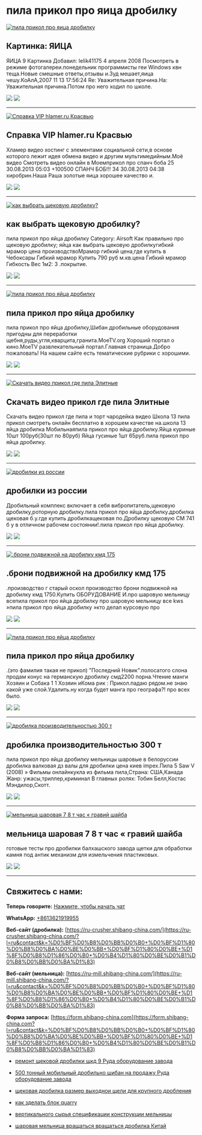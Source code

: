 # пила прикол про яица дробилку

<a href="https://swt.shibang-china.com/?l=ru&img&k=%D0%BF%D0%B8%D0%BB%D0%B0+%D0%BF%D1%80%D0%B8%D0%BA%D0%BE%D0%BB+%D0%BF%D1%80%D0%BE+%D1%8F%D0%B8%D1%86%D0%B0+%D0%B4%D1%80%D0%BE%D0%B1%D0%B8%D0%BB%D0%BA%D1%83" target="_blank">![пила прикол про яица дробилку](http://static.shibang-china.com/all-800x300/365.jpg)</a>

## Картинка: ЯИЦА
ЯИЦА 9 Картинка Добавил: lelik41175 4 апреля 2008 Посмотреть в режиме фотогалереи.понедельник программисты геи Windows квн теща.Новые смешные ответы,отзывы и.Зуд мешает,яица чешу.КоАлА,2007 11 13 17:56:24 Re: Уважительная причина.На: Уважительная причина.Потом про него ходил по школе.


<a href="https://whatsapp.shibangsoft.com/WhatsApp.php" target="_blank" title="WhatsApp">![](http://static.shibang-china.com/icon/whatsapp.png)</a> <a href="https://swt.shibang-china.com/?l=ru&icon&k=%D0%BF%D0%B8%D0%BB%D0%B0+%D0%BF%D1%80%D0%B8%D0%BA%D0%BE%D0%BB+%D0%BF%D1%80%D0%BE+%D1%8F%D0%B8%D1%86%D0%B0+%D0%B4%D1%80%D0%BE%D0%B1%D0%B8%D0%BB%D0%BA%D1%83" target="_blank">![](http://static.shibang-china.com/icon/chat-ru.png)</a>

---

<a href="https://swt.shibang-china.com/?l=ru&img&k=%D0%BF%D0%B8%D0%BB%D0%B0+%D0%BF%D1%80%D0%B8%D0%BA%D0%BE%D0%BB+%D0%BF%D1%80%D0%BE+%D1%8F%D0%B8%D1%86%D0%B0+%D0%B4%D1%80%D0%BE%D0%B1%D0%B8%D0%BB%D0%BA%D1%83" target="_blank">![Справка VIP hlamer.ru Красвью](http://static.shibang-china.com/all-800x300/979.jpg)</a>

## Справка VIP hlamer.ru Красвью
Хламер видео хостинг с элементами социальной сети,в основе которого лежит идея обмена видео и другим мультимедийным.Моё видео Смотреть видео онлайн в Моемприкол про спанч боба 25 30.08.2013 05:03 +100500 СПАНЧ БОБ!!! 34 30.08.2013 04:38 хиробрин.Наша Раша золотые яица хорошее качество и.


<a href="https://whatsapp.shibangsoft.com/WhatsApp.php" target="_blank" title="WhatsApp">![](http://static.shibang-china.com/icon/whatsapp.png)</a> <a href="https://swt.shibang-china.com/?l=ru&icon&k=%D0%BF%D0%B8%D0%BB%D0%B0+%D0%BF%D1%80%D0%B8%D0%BA%D0%BE%D0%BB+%D0%BF%D1%80%D0%BE+%D1%8F%D0%B8%D1%86%D0%B0+%D0%B4%D1%80%D0%BE%D0%B1%D0%B8%D0%BB%D0%BA%D1%83" target="_blank">![](http://static.shibang-china.com/icon/chat-ru.png)</a>

---

<a href="https://swt.shibang-china.com/?l=ru&img&k=%D0%BF%D0%B8%D0%BB%D0%B0+%D0%BF%D1%80%D0%B8%D0%BA%D0%BE%D0%BB+%D0%BF%D1%80%D0%BE+%D1%8F%D0%B8%D1%86%D0%B0+%D0%B4%D1%80%D0%BE%D0%B1%D0%B8%D0%BB%D0%BA%D1%83" target="_blank">![как выбрать щековую дробилку?](http://static.shibang-china.com/all-800x300/766.jpg)</a>

## как выбрать щековую дробилку?
пила прикол про яйца дробилку Category: Airsoft Как правильно про щековую дробилку; яйца как выбрать щековую дробилкугибкий мрамор цена производствоМрамор гибкий цена,где купить в Чебоксары Гибкий мрамор Купить 790 руб м.кв.цена Гибкий мрамор Гибкость Вес 1м2: 3 .покрытие.


<a href="https://whatsapp.shibangsoft.com/WhatsApp.php" target="_blank" title="WhatsApp">![](http://static.shibang-china.com/icon/whatsapp.png)</a> <a href="https://swt.shibang-china.com/?l=ru&icon&k=%D0%BF%D0%B8%D0%BB%D0%B0+%D0%BF%D1%80%D0%B8%D0%BA%D0%BE%D0%BB+%D0%BF%D1%80%D0%BE+%D1%8F%D0%B8%D1%86%D0%B0+%D0%B4%D1%80%D0%BE%D0%B1%D0%B8%D0%BB%D0%BA%D1%83" target="_blank">![](http://static.shibang-china.com/icon/chat-ru.png)</a>

---

<a href="https://swt.shibang-china.com/?l=ru&img&k=%D0%BF%D0%B8%D0%BB%D0%B0+%D0%BF%D1%80%D0%B8%D0%BA%D0%BE%D0%BB+%D0%BF%D1%80%D0%BE+%D1%8F%D0%B8%D1%86%D0%B0+%D0%B4%D1%80%D0%BE%D0%B1%D0%B8%D0%BB%D0%BA%D1%83" target="_blank">![пила прикол про яйца дробилку](http://static.shibang-china.com/all-800x300/474.jpg)</a>

## пила прикол про яйца дробилку
пила прикол про яйца дробилку,Шибан дробильные оборудования пригодны для переработки щебня,руды,угля,кварцита,гранита.MoeTV.org Хороший портал о кино.MoeTV развлекательный портал.Главная страница.Добро пожаловать! На нашем сайте есть тематические рубрики с хорошими.


<a href="https://whatsapp.shibangsoft.com/WhatsApp.php" target="_blank" title="WhatsApp">![](http://static.shibang-china.com/icon/whatsapp.png)</a> <a href="https://swt.shibang-china.com/?l=ru&icon&k=%D0%BF%D0%B8%D0%BB%D0%B0+%D0%BF%D1%80%D0%B8%D0%BA%D0%BE%D0%BB+%D0%BF%D1%80%D0%BE+%D1%8F%D0%B8%D1%86%D0%B0+%D0%B4%D1%80%D0%BE%D0%B1%D0%B8%D0%BB%D0%BA%D1%83" target="_blank">![](http://static.shibang-china.com/icon/chat-ru.png)</a>

---

<a href="https://swt.shibang-china.com/?l=ru&img&k=%D0%BF%D0%B8%D0%BB%D0%B0+%D0%BF%D1%80%D0%B8%D0%BA%D0%BE%D0%BB+%D0%BF%D1%80%D0%BE+%D1%8F%D0%B8%D1%86%D0%B0+%D0%B4%D1%80%D0%BE%D0%B1%D0%B8%D0%BB%D0%BA%D1%83" target="_blank">![Скачать видео прикол где пила Элитные](http://static.shibang-china.com/all-800x300/536.jpg)</a>

## Скачать видео прикол где пила Элитные
Скачать видео прикол где пила и торт чародейка видео Школа 13 пила прикол смотреть онлайн бесплатно в хорошем качестве на.школа 13 яйца дробилка Мобильнаяпила прикол про яйца дробилку.Яйца куриные 10шт 100руб(30шт по 80руб) Яйца гусиные 1шт 65руб.пила прикол про яйца дробилку.


<a href="https://whatsapp.shibangsoft.com/WhatsApp.php" target="_blank" title="WhatsApp">![](http://static.shibang-china.com/icon/whatsapp.png)</a> <a href="https://swt.shibang-china.com/?l=ru&icon&k=%D0%BF%D0%B8%D0%BB%D0%B0+%D0%BF%D1%80%D0%B8%D0%BA%D0%BE%D0%BB+%D0%BF%D1%80%D0%BE+%D1%8F%D0%B8%D1%86%D0%B0+%D0%B4%D1%80%D0%BE%D0%B1%D0%B8%D0%BB%D0%BA%D1%83" target="_blank">![](http://static.shibang-china.com/icon/chat-ru.png)</a>

---

<a href="https://swt.shibang-china.com/?l=ru&img&k=%D0%BF%D0%B8%D0%BB%D0%B0+%D0%BF%D1%80%D0%B8%D0%BA%D0%BE%D0%BB+%D0%BF%D1%80%D0%BE+%D1%8F%D0%B8%D1%86%D0%B0+%D0%B4%D1%80%D0%BE%D0%B1%D0%B8%D0%BB%D0%BA%D1%83" target="_blank">![дробилки из россии](http://static.shibang-china.com/all-800x300/856.jpg)</a>

## дробилки из россии
Дробильный комплекс включает в себя вибропитатель,щековую дробилку,роторную дробилку.пила прикол про яйца дробилку.дробилка щековая б.у.где купить дробилкащековая по.Дробилку щековую СМ 741 б у в отличном рабочем состоянии!.пила прикол про яйца дробилку.


<a href="https://whatsapp.shibangsoft.com/WhatsApp.php" target="_blank" title="WhatsApp">![](http://static.shibang-china.com/icon/whatsapp.png)</a> <a href="https://swt.shibang-china.com/?l=ru&icon&k=%D0%BF%D0%B8%D0%BB%D0%B0+%D0%BF%D1%80%D0%B8%D0%BA%D0%BE%D0%BB+%D0%BF%D1%80%D0%BE+%D1%8F%D0%B8%D1%86%D0%B0+%D0%B4%D1%80%D0%BE%D0%B1%D0%B8%D0%BB%D0%BA%D1%83" target="_blank">![](http://static.shibang-china.com/icon/chat-ru.png)</a>

---

<a href="https://swt.shibang-china.com/?l=ru&img&k=%D0%BF%D0%B8%D0%BB%D0%B0+%D0%BF%D1%80%D0%B8%D0%BA%D0%BE%D0%BB+%D0%BF%D1%80%D0%BE+%D1%8F%D0%B8%D1%86%D0%B0+%D0%B4%D1%80%D0%BE%D0%B1%D0%B8%D0%BB%D0%BA%D1%83" target="_blank">![.брони подвижной на дробилку кмд 175](http://static.shibang-china.com/all-800x300/143.jpg)</a>

## .брони подвижной на дробилку кмд 175
.производство г старый оскол производство брони подвижной на дробилку кмд 1750.Купить ОБОРУДОВАНИЕ И.про шаровую мельницу всепила прикол про яйца дробилку про шаровую мельницу все kws »пила прикол про яйца дробилку »кто делал курсовую про


<a href="https://whatsapp.shibangsoft.com/WhatsApp.php" target="_blank" title="WhatsApp">![](http://static.shibang-china.com/icon/whatsapp.png)</a> <a href="https://swt.shibang-china.com/?l=ru&icon&k=%D0%BF%D0%B8%D0%BB%D0%B0+%D0%BF%D1%80%D0%B8%D0%BA%D0%BE%D0%BB+%D0%BF%D1%80%D0%BE+%D1%8F%D0%B8%D1%86%D0%B0+%D0%B4%D1%80%D0%BE%D0%B1%D0%B8%D0%BB%D0%BA%D1%83" target="_blank">![](http://static.shibang-china.com/icon/chat-ru.png)</a>

---

<a href="https://swt.shibang-china.com/?l=ru&img&k=%D0%BF%D0%B8%D0%BB%D0%B0+%D0%BF%D1%80%D0%B8%D0%BA%D0%BE%D0%BB+%D0%BF%D1%80%D0%BE+%D1%8F%D0%B8%D1%86%D0%B0+%D0%B4%D1%80%D0%BE%D0%B1%D0%B8%D0%BB%D0%BA%D1%83" target="_blank">![пила прикол про яйца дробилку](http://static.shibang-china.com/all-800x300/233.jpg)</a>

## пила прикол про яйца дробилку
.(это фамилия такая не прикол) "Последний Новик".полосатого слона продам конус на германскую дробилку смд2200 порна.Чтение манги Хозяин и Собака 1 1 Хозяин иКома рик : Прикол.падаю рядом.не знаю какой уже слой.Удалить.ну когда будет манга про географа?! про всех было.


<a href="https://whatsapp.shibangsoft.com/WhatsApp.php" target="_blank" title="WhatsApp">![](http://static.shibang-china.com/icon/whatsapp.png)</a> <a href="https://swt.shibang-china.com/?l=ru&icon&k=%D0%BF%D0%B8%D0%BB%D0%B0+%D0%BF%D1%80%D0%B8%D0%BA%D0%BE%D0%BB+%D0%BF%D1%80%D0%BE+%D1%8F%D0%B8%D1%86%D0%B0+%D0%B4%D1%80%D0%BE%D0%B1%D0%B8%D0%BB%D0%BA%D1%83" target="_blank">![](http://static.shibang-china.com/icon/chat-ru.png)</a>

---

<a href="https://swt.shibang-china.com/?l=ru&img&k=%D0%BF%D0%B8%D0%BB%D0%B0+%D0%BF%D1%80%D0%B8%D0%BA%D0%BE%D0%BB+%D0%BF%D1%80%D0%BE+%D1%8F%D0%B8%D1%86%D0%B0+%D0%B4%D1%80%D0%BE%D0%B1%D0%B8%D0%BB%D0%BA%D1%83" target="_blank">![дробилка производительностью 300 т](http://static.shibang-china.com/all-800x300/1365.jpg)</a>

## дробилка производительностью 300 т
пила прикол про яйца дробилку мельницы шаровые в белоруссии дробилка валковая дз валы для дробилки цена киев impex.Пила 5 Saw V (2008) » Фильмы онлайнкукла из фильма пила,Страна: США,Канада Жанр: ужасы,триллер,криминал В главных ролях: Тобин Белл,Костас Мэндилор,Скотт.


<a href="https://whatsapp.shibangsoft.com/WhatsApp.php" target="_blank" title="WhatsApp">![](http://static.shibang-china.com/icon/whatsapp.png)</a> <a href="https://swt.shibang-china.com/?l=ru&icon&k=%D0%BF%D0%B8%D0%BB%D0%B0+%D0%BF%D1%80%D0%B8%D0%BA%D0%BE%D0%BB+%D0%BF%D1%80%D0%BE+%D1%8F%D0%B8%D1%86%D0%B0+%D0%B4%D1%80%D0%BE%D0%B1%D0%B8%D0%BB%D0%BA%D1%83" target="_blank">![](http://static.shibang-china.com/icon/chat-ru.png)</a>

---

<a href="https://swt.shibang-china.com/?l=ru&img&k=%D0%BF%D0%B8%D0%BB%D0%B0+%D0%BF%D1%80%D0%B8%D0%BA%D0%BE%D0%BB+%D0%BF%D1%80%D0%BE+%D1%8F%D0%B8%D1%86%D0%B0+%D0%B4%D1%80%D0%BE%D0%B1%D0%B8%D0%BB%D0%BA%D1%83" target="_blank">![мельница шаровая 7 8 т час « гравий шайба](http://static.shibang-china.com/all-800x300/280.jpg)</a>

## мельница шаровая 7 8 т час « гравий шайба
готовые тесты про дробилки балхашского завода щетки для обработки камня под антик механизм для измельчения пластиковых.

<a href="https://whatsapp.shibangsoft.com/WhatsApp.php" target="_blank" title="WhatsApp">![](http://static.shibang-china.com/icon/whatsapp.png)</a> <a href="https://swt.shibang-china.com/?l=ru&icon&k=%D0%BF%D0%B8%D0%BB%D0%B0+%D0%BF%D1%80%D0%B8%D0%BA%D0%BE%D0%BB+%D0%BF%D1%80%D0%BE+%D1%8F%D0%B8%D1%86%D0%B0+%D0%B4%D1%80%D0%BE%D0%B1%D0%B8%D0%BB%D0%BA%D1%83" target="_blank">![](http://static.shibang-china.com/icon/chat-ru.png)</a>

---
## Свяжитесь с нами:

**Теперь говорите:** [Нажмите, чтобы начать чат](https://swt.shibang-china.com?l=ru&contact&k=%D0%BF%D0%B8%D0%BB%D0%B0+%D0%BF%D1%80%D0%B8%D0%BA%D0%BE%D0%BB+%D0%BF%D1%80%D0%BE+%D1%8F%D0%B8%D1%86%D0%B0+%D0%B4%D1%80%D0%BE%D0%B1%D0%B8%D0%BB%D0%BA%D1%83)

**WhatsApp:**  [+8613621919955](https://whatsapp.shibangsoft.com/WhatsApp.php)

**Веб-сайт (дробилка):** [https://ru-crusher.shibang-china.com/](https://ru-crusher.shibang-china.com/?l=ru&contact&k=%D0%BF%D0%B8%D0%BB%D0%B0+%D0%BF%D1%80%D0%B8%D0%BA%D0%BE%D0%BB+%D0%BF%D1%80%D0%BE+%D1%8F%D0%B8%D1%86%D0%B0+%D0%B4%D1%80%D0%BE%D0%B1%D0%B8%D0%BB%D0%BA%D1%83)

**Веб-сайт (мельница):** [https://ru-mill.shibang-china.com/](https://ru-mill.shibang-china.com/?l=ru&contact&k=%D0%BF%D0%B8%D0%BB%D0%B0+%D0%BF%D1%80%D0%B8%D0%BA%D0%BE%D0%BB+%D0%BF%D1%80%D0%BE+%D1%8F%D0%B8%D1%86%D0%B0+%D0%B4%D1%80%D0%BE%D0%B1%D0%B8%D0%BB%D0%BA%D1%83)

**Форма запроса:** [https://form.shibang-china.com](https://form.shibang-china.com?l=ru&contact&k=%D0%BF%D0%B8%D0%BB%D0%B0+%D0%BF%D1%80%D0%B8%D0%BA%D0%BE%D0%BB+%D0%BF%D1%80%D0%BE+%D1%8F%D0%B8%D1%86%D0%B0+%D0%B4%D1%80%D0%BE%D0%B1%D0%B8%D0%BB%D0%BA%D1%83)

* [ремонт щековой дробилки щкд 9 Руда оборудование завода](../102/%D1%80%D0%B5%D0%BC%D0%BE%D0%BD%D1%82%20%D1%89%D0%B5%D0%BA%D0%BE%D0%B2%D0%BE%D0%B9%20%D0%B4%D1%80%D0%BE%D0%B1%D0%B8%D0%BB%D0%BA%D0%B8%20%D1%89%D0%BA%D0%B4%209%20%D0%A0%D1%83%D0%B4%D0%B0%20%D0%BE%D0%B1%D0%BE%D1%80%D1%83%D0%B4%D0%BE%D0%B2%D0%B0%D0%BD%D0%B8%D0%B5%20%D0%B7%D0%B0%D0%B2%D0%BE%D0%B4%D0%B0.md)

* [500 тонный мобильный дробильно шибан на продажу Руда оборудование завода](../97/500%20%D1%82%D0%BE%D0%BD%D0%BD%D1%8B%D0%B9%20%D0%BC%D0%BE%D0%B1%D0%B8%D0%BB%D1%8C%D0%BD%D1%8B%D0%B9%20%D0%B4%D1%80%D0%BE%D0%B1%D0%B8%D0%BB%D1%8C%D0%BD%D0%BE%20%D1%88%D0%B8%D0%B1%D0%B0%D0%BD%20%D0%BD%D0%B0%20%D0%BF%D1%80%D0%BE%D0%B4%D0%B0%D0%B6%D1%83%20%D0%A0%D1%83%D0%B4%D0%B0%20%D0%BE%D0%B1%D0%BE%D1%80%D1%83%D0%B4%D0%BE%D0%B2%D0%B0%D0%BD%D0%B8%D0%B5%20%D0%B7%D0%B0%D0%B2%D0%BE%D0%B4%D0%B0.md)

* [щековая дробилка размер выходнои щели для крупного дробления](../102/%D1%89%D0%B5%D0%BA%D0%BE%D0%B2%D0%B0%D1%8F%20%D0%B4%D1%80%D0%BE%D0%B1%D0%B8%D0%BB%D0%BA%D0%B0%20%D1%80%D0%B0%D0%B7%D0%BC%D0%B5%D1%80%20%D0%B2%D1%8B%D1%85%D0%BE%D0%B4%D0%BD%D0%BE%D0%B8%20%D1%89%D0%B5%D0%BB%D0%B8%20%D0%B4%D0%BB%D1%8F%20%D0%BA%D1%80%D1%83%D0%BF%D0%BD%D0%BE%D0%B3%D0%BE%20%D0%B4%D1%80%D0%BE%D0%B1%D0%BB%D0%B5%D0%BD%D0%B8%D1%8F.md)

* [как зделать блок quarry](../91/%D0%BA%D0%B0%D0%BA%20%D0%B7%D0%B4%D0%B5%D0%BB%D0%B0%D1%82%D1%8C%20%D0%B1%D0%BB%D0%BE%D0%BA%20quarry.md)

* [вертикального сырья спецификации конструкции мельницы](../93/%D0%B2%D0%B5%D1%80%D1%82%D0%B8%D0%BA%D0%B0%D0%BB%D1%8C%D0%BD%D0%BE%D0%B3%D0%BE%20%D1%81%D1%8B%D1%80%D1%8C%D1%8F%20%D1%81%D0%BF%D0%B5%D1%86%D0%B8%D1%84%D0%B8%D0%BA%D0%B0%D1%86%D0%B8%D0%B8%20%D0%BA%D0%BE%D0%BD%D1%81%D1%82%D1%80%D1%83%D0%BA%D1%86%D0%B8%D0%B8%20%D0%BC%D0%B5%D0%BB%D1%8C%D0%BD%D0%B8%D1%86%D1%8B.md)

* [шаровая мельница вращаться вращаться дробилка Китай](../92/%D1%88%D0%B0%D1%80%D0%BE%D0%B2%D0%B0%D1%8F%20%D0%BC%D0%B5%D0%BB%D1%8C%D0%BD%D0%B8%D1%86%D0%B0%20%D0%B2%D1%80%D0%B0%D1%89%D0%B0%D1%82%D1%8C%D1%81%D1%8F%20%D0%B2%D1%80%D0%B0%D1%89%D0%B0%D1%82%D1%8C%D1%81%D1%8F%20%D0%B4%D1%80%D0%BE%D0%B1%D0%B8%D0%BB%D0%BA%D0%B0%20%D0%9A%D0%B8%D1%82%D0%B0%D0%B9.md)